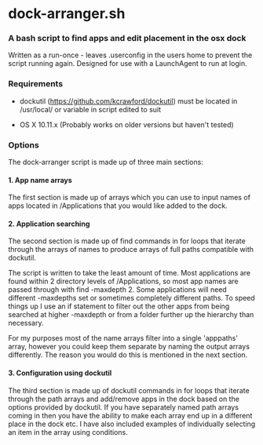 # dock-arranger.sh
### A bash script to find apps and edit placement in the osx dock 

Written as a run-once - leaves .userconfig in the users home to prevent the script running again. Designed for use with a LaunchAgent to run at login.

### Requirements

- dockutil (https://github.com/kcrawford/dockutil) must be located in /usr/local/ or variable in script edited to suit

- OS X 10.11.x (Probably works on older versions but haven't tested)

### Options

The dock-arranger script is made up of three main sections:

#### 1. App name arrays
The first section is made up of arrays which you can use to input names of apps located in /Applications that you would like added to the dock.

#### 2. Application searching
The second section is made up of find commands in for loops that iterate through the arrays of names to produce arrays of full paths compatible with dockutil.

The script is written to take the least amount of time. Most applications are found within 2 directory levels of /Applications, so most app names are passed through with find -maxdepth 2. Some applications will need different -maxdepths set or sometimes completely different paths. To speed things up I use an if statement to filter out the other apps from being searched at higher -maxdepth or from a folder further up the hierarchy than necessary.

For my purposes most of the name arrays filter into a single 'apppaths' array, however you could keep them separate by naming the output arrays differently. The reason you would do this is mentioned in the next section.

#### 3. Configuration using dockutil 
The third section is made up of dockutil commands in for loops that iterate through the path arrays and add/remove apps in the dock based on the options provided by dockutil. If you have separately named path arrays coming in then you have the ability to make each array end up in a different place in the dock etc. I have also included examples of individually selecting an item in the array using conditions.
